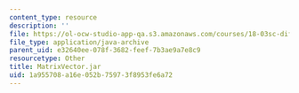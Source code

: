 ```yaml
---
content_type: resource
description: ''
file: https://ol-ocw-studio-app-qa.s3.amazonaws.com/courses/18-03sc-differential-equations-fall-2011/1a955708a16e052b75973f8953fe6a72_MatrixVector.jar
file_type: application/java-archive
parent_uid: e32640ee-078f-3682-feef-7b3ae9a7e8c9
resourcetype: Other
title: MatrixVector.jar
uid: 1a955708-a16e-052b-7597-3f8953fe6a72
---
```

